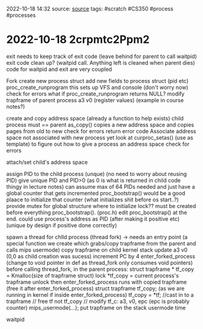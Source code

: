 2022-10-18 14:32
source: [source]()
tags: #scratch #CS350 #process #processes 

#  2022-10-18 2crpmtc2Ppm2

exit needs to keep track of exit code (leave behind for parent to call waitpid)
exit code clean up? (waitpid call. Anything left is cleaned when parent dies)
code for waitpid and exit are very coupled

Fork
create new process struct
	add new fields to process struct (pid etc)
	proc_create_runprogram
		this sets up VFS and console (don't worry now)
	check for errors
		what if proc_create_runprogram returns NULL? 
			modify trapframe of parent process a3 v0 (register values) (example in course notes?)
			

create and copy address space (already a function to help exists)
	child process must == parent
	as_copy() copies a new address space and copies pages from old to new
	check for errors
		return error code
	Associate address space not associated with new process yet
		look at curproc_setas() (use as template) to figure out how to give a process an address space
	check for errors
		
attach/set child's address space
	
assign PID to the child process (unque) (no need to worry about reusing PID)
	give unique PID and PID>0 (as 0 is what is returned in child code thingy in lecture notes)
		can assume max of 64 PIDs needed and just have a global counter that gets incremented
		proc_bootstrap() would be a good plaace to initialize that counter (what initializes shit before os start..?)
		provide mutex for global structure
			where to initialize lock?? must be created before everything
				proc_bootstrap(). (proc.h) 
					edit proc_bootstrap() at the end.
	could use process's address as PID (after making it positive etc) (unique by design if positive done correctly)

spawn a thread for chlld process (thread fork) -> needs an entry point (a special function we create which grabs/copy trapframe from the parent and calls mips usermode)
	copy trapframe on child kernel stack
	update a3 v0 (0,0 as child creation was sucess)
	increment PC by 4
enter_forked_process (change to void pointer in def as thread_fork only consumes void pointers)
before calling thread_fork, in the parent process:
struct trapframe * tf_copy = Kmalloc(size of trapframe struct)
lock
	*tf_copy = current process's trapframe
unlock
then enter_forked_process runs with copied trapframe (free it after enter_forked_process)
struct trapframe tf_copy; (as we are running in kernel if inside enter_forked_process)
tf_copy = *tf; //cast in to a trapframe
// free tf not tf_copy
// modify tf_c: a3, v0, epc (epc is probably counter)
mips_usermode(...);
put trapframe on the stack 
usermode time

waitpid






